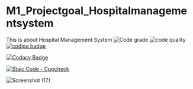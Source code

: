# M1_Projectgoal_Hospitalmanagementsystem
This is about Hospital Management System
![Code grade](https://api.codiga.io/project/31134/status/svg)
![code quality](https://api.codiga.io/project/31134/score/svg)
<a href="https://app.codiga.io/public/user/github/Dorababu9381">
   <img src="https://api.codiga.io/public/badge/user/github/Dorababu9381?style=light" alt="codiga badge" />
</a>



[![Codacy Badge](https://app.codacy.com/project/badge/Grade/0e8ecf696d1b431c93633b038b6f883f)](https://www.codacy.com/gh/Dorababu9381/M1_Projectgoal_Hospitalmanagementsystem/dashboard?utm_source=github.com&amp;utm_medium=referral&amp;utm_content=Dorababu9381/M1_Projectgoal_Hospitalmanagementsystem&amp;utm_campaign=Badge_Grade)

[![Staic Code - Cppcheck](https://github.com/Dorababu9381/M1_Projectgoal_Hospitalmanagementsystem/actions/workflows/check.yml/badge.svg)](https://github.com/Dorababu9381/M1_Projectgoal_Hospitalmanagementsystem/actions/workflows/check.yml)

![Screenshot (17)](https://user-images.githubusercontent.com/63052760/153593579-f80a0569-c45c-4fb0-9738-c2477714b655.png)
